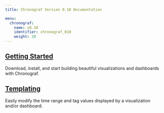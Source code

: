 ```yaml
---
title: Chronograf Version 0.10 Documentation

menu:
  chronograf:
    name: v0.10
    identifier: chronograf_010
    weight: 20
---
```


## [Getting Started](/chronograf/v0.10/introduction/getting_started/)
Download, install, and start building beautiful visualizations and dashboards with Chronograf.

## [Templating](/chronograf/v0.10/introduction/templating/)
Easily modify the time range and tag values displayed by a visualization and/or dashboard.
